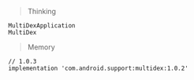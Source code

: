 > Thinking

```
MultiDexApplication
MultiDex
```

> Memory

```
// 1.0.3
implementation 'com.android.support:multidex:1.0.2'
```

